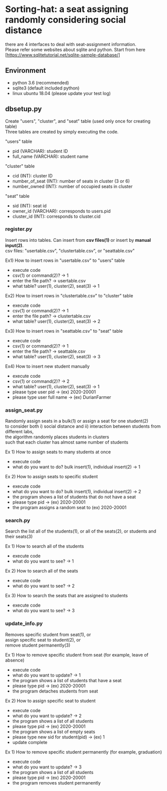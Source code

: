 # Sorting-hat: a seat assigning randomly considering social distance

there are 4 interfaces to deal with seat-assignment information.   
Please refer some websites about sqlite and python.
Start from here [https://www.sqlitetutorial.net/sqlite-sample-database/]

## Environment
- python 3.6 (recommended)
- sqlite3 (default included python)
- linux ubuntu 18.04 (please update your test log)


## dbsetup.py
Create "users", "cluster", and "seat" table (used only once for creating table)<br/>
Three tables are created by simply executing the code.<br/>

"users" table <br/>
- pid (VARCHAR): student ID<br/>
- full_name (VARCHAR): student name<br/>

"cluster" table <br/>
- cid (INT): cluster ID<br/>
- number_of_seat (INT): number of seats in cluster (3 or 6)<br/>
- number_owned (INT): number of occupied seats in cluster<br/>

"seat" table<br/>
- sid (INT): seat id<br/>
- owner_id (VARCHAR): corresponds to users.pid<br/>
- cluster_id (INT): corresponds to cluster.cid<br/>


### register.py
Insert rows into tables. Can insert from <b>csv files(1)</b> or insert by <b>manual input(2)</b>.<br/>
csv files: "usertable.csv", "clustertable.csv", or "seattable.csv" <br/>

Ex1) How to insert rows in "usertable.csv" to "users" table<br/>
- execute code<br/>
- csv(1) or command(2)? -> 1<br/>
- enter the file path? -> usertable.csv<br/>
- what table? user(1), cluster(2), seat(3) -> 1<br/>

Ex2) How to insert rows in "clustertable.csv" to "cluster" table<br/>
- execute code<br/>
- csv(1) or command(2)? -> 1<br/>
- enter the file path? -> clustertable.csv<br/>
- what table? user(1), cluster(2), seat(3) -> 2<br/>

Ex3) How to insert rows in "seattable.csv" to "seat" table<br/>
- execute code<br/>
- csv(1) or command(2)? -> 1<br/>
- enter the file path? -> seattable.csv<br/>
- what table? user(1), cluster(2), seat(3) -> 3<br/>

Ex4) How to insert new student manually<br/>
- execute code<br/>
- csv(1) or command(2)? -> 2<br/>
- what table? user(1), cluster(2), seat(3) -> 1<br/>
- please type user pid -> (ex) 2020-20001 <br/>
- please type user full name -> (ex) DurianFarmer <br/>


### assign_seat.py
Randomly assign seats in a bulk(1) or assign a seat for one student(2) <br/>
to consider both i) social distance and ii) interaction between students from different labs, <br/>
the algorithm randomly places students in clusters <br/>
such that each cluster has almost same number of students <br/>

Ex 1) How to assign seats to many students at once<br/>
- execute code<br/>
- what do you want to do? bulk insert(1), individual insert(2) -> 1 <br/>

Ex 2) How to assign seats to specific student<br/>
- execute code<br/>
- what do you want to do? bulk insert(1), individual insert(2) -> 2 <br/>
- the program shows a list of students that do not have a seat<br/>
- please type pid -> (ex) 2020-20001<br/>
- the program assigns a random seat to (ex) 2020-20001<br/>
 
### search.py
Search the list all of the students(1), or all of the seats(2), or students and their seats(3) <br/>

Ex 1) How to search all of the students<br/>
- execute code<br/>
- what do you want to see? -> 1 <br/>

Ex 2) How to search all of the seats<br/>
- execute code<br/>
- what do you want to see? -> 2 <br/>

Ex 3) How to search the seats that are assigned to students<br/>
- execute code<br/>
- what do you want to see? -> 3 <br/>


### update_info.py
Removes specific student from seat(1), or <br/>
assign specific seat to student(2), or <br/>
remove student permanently(3) <br/>

Ex 1) How to remove specific student from seat (for example, leave of absence) <br/>
- execute code<br/>
- what do you want to update? -> 1 <br/>
- the program shows a list of students that have a seat<br/>
- please type pid -> (ex) 2020-20001<br/>
- the program detaches students from seat<br/>

Ex 2) How to assign specific seat to student<br/>
- execute code<br/>
- what do you want to update? -> 2 <br/>
- the program shows a list of all students<br/>
- please type pid -> (ex) 2020-20001<br/>
- the program shows a list of empty seats<br/>
- please type new sid for student(pid) -> (ex) 1<br/>
- update complete<br/>

Ex 1) How to remove specific student permanently (for example, graduation) <br/>
- execute code<br/>
- what do you want to update? -> 3 <br/>
- the program shows a list of all students<br/>
- please type pid -> (ex) 2020-20001<br/>
- the program removes student permanently<br/>


